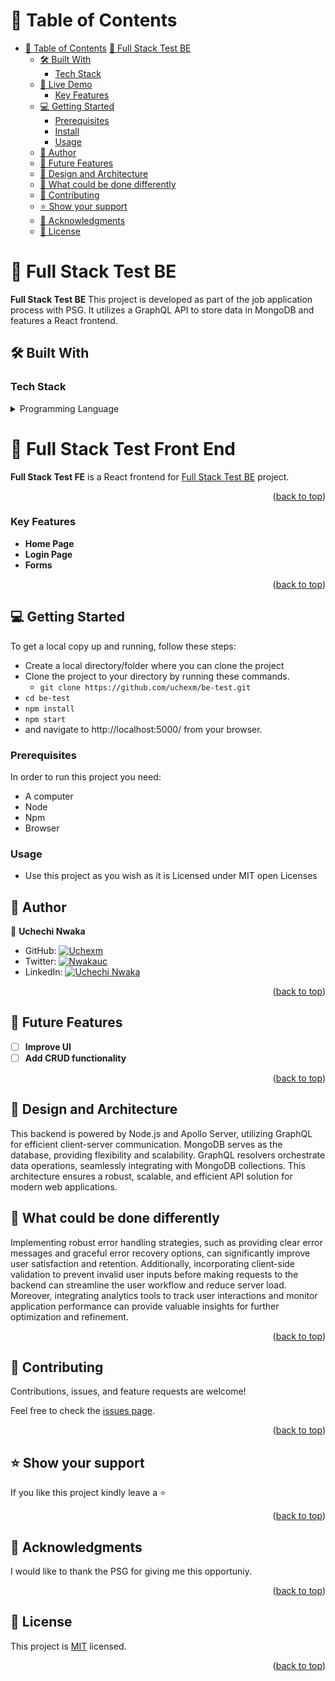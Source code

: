 <!-- TABLE OF CONTENTS -->

# 📗 Table of Contents

- [📗 Table of Contents](#-table-of-contents)
  [🍿 Full Stack Test BE](#-full-stack-test-be-)
  - [🛠 Built With ](#-built-with-)
    - [Tech Stack ](#tech-stack-)
  - [🚀 Live Demo ](#-live-demo-)
    - [Key Features ](#key-features-)
  - [💻 Getting Started ](#-getting-started-)
    - [Prerequisites](#prerequisites)
    - [Install](#install)
    - [Usage](#usage)
  - [👥 Author ](#-author-)
  - [🔭 Future Features ](#-future-features-)
  - [📐 Design and Architecture](#-design-and-architecture)
  - [🤔 What could be done differently](#-what-could-be-done-differently)
  - [🤝 Contributing ](#-contributing-)
  - [⭐️ Show your support ](#️-show-your-support-)
  - [🙏 Acknowledgments ](#-acknowledgments-)
  - [📝 License ](#-license-)

<!-- PROJECT DESCRIPTION -->

# 🍿 Full Stack Test BE <a name="about-project"></a>

**Full Stack Test BE** This project is developed as part of the job application process with PSG. It utilizes a GraphQL API to store data in MongoDB and features a React frontend.

## 🛠 Built With <a name="built-with"></a>

### Tech Stack <a name="tech-stack"></a>

<details>
<summary>Programming Language</summary>
  <ul>
    <li><a href="https://www.javascript.com/">JavaScript</a></li>
  </ul>

  <summary>Frameworks & Libraries</summary>
  <ul>
    <li><a href="https://graphql.org/">GraphQL</a></li>
   
  </ul>

   <summary>Database</summary>
  <ul>
  <li><a href="https://www.mongodb.com/">MongoDB</a></li>

  </ul>
</details>

# 🍿 Full Stack Test Front End <a name="about-project"></a>

**Full Stack Test FE** is a React frontend for [Full Stack Test BE](https://github.com/uchexm/be-test) project.

<!-- LIVE DEM -->

<p align="right">(<a href="#readme-top">back to top</a>)</p>

<!-- Features -->

### Key Features <a name="key-features"></a>

- **Home Page**
- **Login Page**
- **Forms**

<p align="right">(<a href="#readme-top">back to top</a>)</p>

<!-- GETTING STARTED -->

## 💻 Getting Started <a name="getting-started"></a>

To get a local copy up and running, follow these steps:

- Create a local directory/folder where you can clone the project
- Clone the project to your directory by running these commands.
  - `git clone https://github.com/uchexm/be-test.git`
- `cd be-test`
- `npm install`
- `npm start`
- and navigate to http://localhost:5000/ from your browser.

### Prerequisites

In order to run this project you need:

- A computer
- Node
- Npm
- Browser

### Usage

- Use this project as you wish as it is Licensed under MIT open Licenses

## 👥 Author <a name="authors"></a>

👤 **Uchechi Nwaka**

- GitHub: [![Uchexm](https://img.shields.io/badge/-uchexm-white?logo=GitHub&logoColor=181717&style=plastic)](https://github.com/demix007)
- Twitter: [![Nwakauc](https://img.shields.io/badge/-nwakauc-blue?logo=Twitter&logoColor=skyBlue&style=plastic)](https://twitter.com/nwakauc)
- LinkedIn: [![Uchechi Nwaka](https://img.shields.io/badge/-nwakauc-white?logo=LinkedIn&logoColor=181717&style=plastic)](https://linkedin.com/in/nwakauc)

<p align="right">(<a href="#readme-top">back to top</a>)</p>

<!-- FUTURE FEATURES -->

## 🔭 Future Features <a name="future-features"></a>

- [ ] **Improve UI**
- [ ] **Add CRUD functionality**

<p align="right">(<a href="#readme-top">back to top</a>)</p>

## 📐 Design and Architecture<a name="design-and-architecture">

This backend is powered by Node.js and Apollo Server, utilizing GraphQL for efficient client-server communication. MongoDB serves as the database, providing flexibility and scalability. GraphQL resolvers orchestrate data operations, seamlessly integrating with MongoDB collections. This architecture ensures a robust, scalable, and efficient API solution for modern web applications.
</a>

## 🤔 What could be done differently<a name="what-could-be-done-differently"></a>

Implementing robust error handling strategies, such as providing clear error messages and graceful error recovery options, can significantly improve user satisfaction and retention. Additionally, incorporating client-side validation to prevent invalid user inputs before making requests to the backend can streamline the user workflow and reduce server load. Moreover, integrating analytics tools to track user interactions and monitor application performance can provide valuable insights for further optimization and refinement.

<p align="right">(<a href="#readme-top">back to top</a>)</p>

<!-- CONTRIBUTING -->

## 🤝 Contributing <a name="contributing"></a>

Contributions, issues, and feature requests are welcome!

Feel free to check the [issues page](https://github.com/uchexm/be-test/issues).

<p align="right">(<a href="#readme-top">back to top</a>)</p>

<!-- SUPPORT -->

## ⭐️ Show your support <a name="support"></a>

If you like this project kindly leave a ⭐

<p align="right">(<a href="#readme-top">back to top</a>)</p>

## 🙏 Acknowledgments <a name="acknowledgements"></a>

I would like to thank the PSG for giving me this opportuniy.

<p align="right">(<a href="#readme-top">back to top</a>)</p>

<!-- LICENSE -->

## 📝 License <a name="license"></a>

This project is [MIT](./LICENSE) licensed.

<p align="right">(<a href="#readme-top">back to top</a>)</p>
